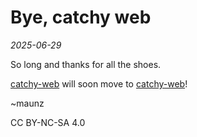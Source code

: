 # Bye, catchy web

*2025-06-29*

So long and thanks for all the shoes.

[catchy-web](https://maunzcache.github.io/catchy-web/) will soon move to [catchy-web](https://github.com/catchy-web)!

~maunz

CC BY-NC-SA 4.0